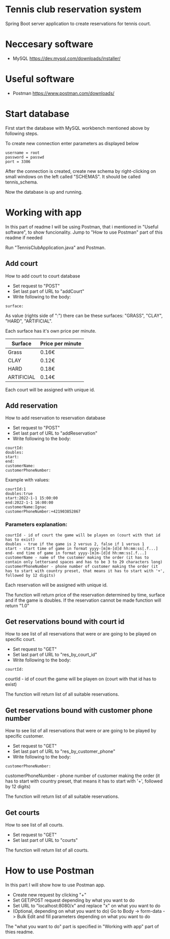 # Tennis club reservation system
Spring Boot server application to create reservations for tennis court.

# Neccesary software
* MySQL https://dev.mysql.com/downloads/installer/

# Useful software
* Postman https://www.postman.com/downloads/

# Start database
First start the database with MySQL workbench mentioned above by following steps.

To create new connection enter parameters as displayed below

```
username = root
password = passwd
port = 3306
```

After the connection is created, create new schema by right-clicking on small windows on the left called "SCHEMAS".
It should be called tennis_schema.

Now the database is up and running.

# Working with app

In this part of readme I will be using Postman, that i mentioned in "Useful software", to show funcionality.
Jump to "How to use Postman" part of this readme if needed

Run "TennisClubApplication.java" and Postman.

## Add court
How to add court to court database

* Set request to "POST"
* Set last part of URL to "addCourt"
* Write following to the body:

```
surface:
```
As value (rights side of ":") there can be these surfaces: "GRASS", "CLAY", "HARD", "ARTIFICIAL".

Each surface has it's own price per minute.

| Surface     | Price per minute |
|-------------|------------------|
| Grass       | 0.16€            |
| CLAY        | 0.12€            |
| HARD        | 0.18€            |
| ARTIFICIAL  | 0.14€            |

Each court will be assigned with unique id.

## Add reservation
How to add reservation to reservation database

* Set request to "POST"
* Set last part of URL to "addReservation"
* Write following to the body:

```
courtId:
doubles:
start:
end:
customerName:
customerPhoneNumber:
```

Example with values:

```
courtId:1
doubles:true
start:2022-1-1 15:00:00
end:2022-1-1 16:00:00
customerName:Ignac
customerPhoneNumber:+421903852867
```

### Parameters explanation:

```
courtId - id of court the game will be playen on (court with that id has to exist)
doubles - true if the game is 2 versus 2, false if 1 versus 1
start - start time of game in format yyyy-[m]m-[d]d hh:mm:ss[.f...]
end- end time of game in format yyyy-[m]m-[d]d hh:mm:ss[.f...]
customerName - name of the customer making the order (it has to contain only lettersand spaces and has to be 3 to 29 characters long)
customerPhoneNumber - phone number of customer making the order (it has to start with country preset, that means it has to start with '+', followed by 12 digits)
```

Each reservation will be assigned with unique id.

The function will return price of the reservation determined by time, surface and if the game is doubles.
If the reservation cannot be made function will return "1.0"

## Get reservations bound with court id
How to see list of all reservations that were or are going to be played on specific court.

* Set request to "GET"
* Set last part of URL to "res_by_court_id"
* Write following to the body:

```
courtId:
```

courtId - id of court the game will be playen on (court with that id has to exist)

The function will return list of all suitable reservations.

## Get reservations bound with customer phone number
How to see list of all reservations that were or are going to be played by specific customer.

* Set request to "GET"
* Set last part of URL to "res_by_customer_phone"
* Write following to the body:

```
customerPhoneNumber:
```

customerPhoneNumber - phone number of customer making the order (it has to start with country preset, that means it has to start with '+', followed by 12 digits)

The function will return list of all suitable reservations.

## Get courts
How to see list of all courts.

* Set request to "GET"
* Set last part of URL to "courts"

The function will return list of all courts.

# How to use Postman

In this part I will show how to use Postman app.

* Create new request by clicking "+"
* Set GET/POST request depending by what you want to do
* Set URL to "localhost:8080/x" and replace "x" on what you want to do
* (Optional, depending on what you want to do) Go to Body -> form-data -> Bulk Edit and fill parameters depending on what you want to do

The "what you want to do" part is specified in "Working with app" part of thies readme.
